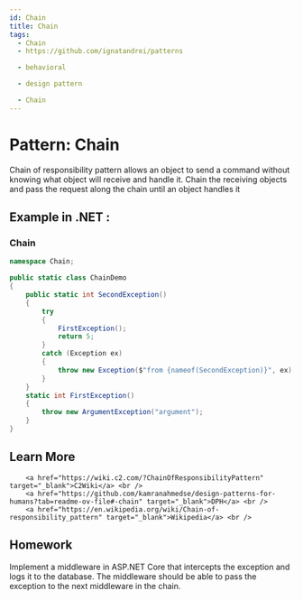 ```yaml
---
id: Chain
title: Chain
tags:
  - Chain
  - https://github.com/ignatandrei/patterns

  - behavioral

  - design pattern

  - Chain
---
```


# Pattern:  Chain

Chain of responsibility pattern allows an object to send a command without knowing what object will receive and handle it. Chain the receiving objects and pass the request along the chain until an object handles it

## Example in .NET : 


###  Chain
```csharp showLineNumbers title="Chain example for Pattern Chain"
namespace Chain;

public static class ChainDemo
{
    public static int SecondException()
    {
        try
        {
            FirstException();
            return 5;
        }
        catch (Exception ex)
        {
            throw new Exception($"from {nameof(SecondException)}", ex);
        }
    }
    static int FirstException()
    {
        throw new ArgumentException("argument");
    }
}

```


## Learn More

        <a href="https://wiki.c2.com/?ChainOfResponsibilityPattern" target="_blank">C2Wiki</a> <br />
        <a href="https://github.com/kamranahmedse/design-patterns-for-humans?tab=readme-ov-file#-chain" target="_blank">DPH</a> <br />
        <a href="https://en.wikipedia.org/wiki/Chain-of-responsibility_pattern" target="_blank">Wikipedia</a> <br />

## Homework

Implement a middleware in ASP.NET Core that intercepts the exception and logs it to the database. The middleware should be able to pass the exception to the next middleware in the chain.

